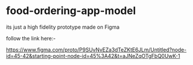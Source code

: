 # food-ordering-app-model
its just a high fidelity prototype made on Figma

follow the link here:-

https://www.figma.com/proto/P9SUvNvEZa3dTeZKtE6JLm/Untitled?node-id=45-42&starting-point-node-id=45%3A42&t=aJNeZqOTgFbQ0UwK-1
